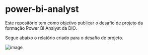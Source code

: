 # power-bi-analyst
Este repositório tem como objetivo publicar o desafio de projeto da formação Power BI Analyst da DIO.

Segue abaixo o relatório criado para o desafio de projeto.

![image](https://github.com/luanaugusto05/power-bi-analyst/assets/113543581/ebd984c5-546d-428b-aeaa-c74931057204)
